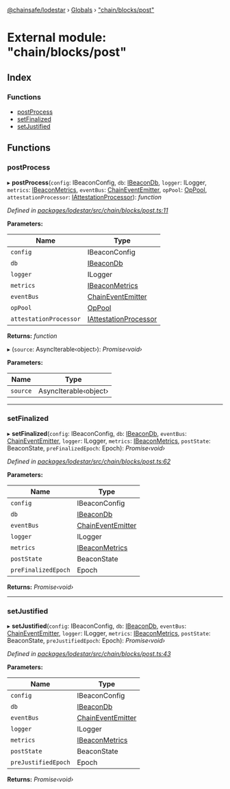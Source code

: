 [@chainsafe/lodestar](../README.md) › [Globals](../globals.md) › ["chain/blocks/post"](_chain_blocks_post_.md)

# External module: "chain/blocks/post"

## Index

### Functions

* [postProcess](_chain_blocks_post_.md#postprocess)
* [setFinalized](_chain_blocks_post_.md#setfinalized)
* [setJustified](_chain_blocks_post_.md#setjustified)

## Functions

###  postProcess

▸ **postProcess**(`config`: IBeaconConfig, `db`: [IBeaconDb](../interfaces/_db_api_beacon_interface_.ibeacondb.md), `logger`: ILogger, `metrics`: [IBeaconMetrics](../interfaces/_metrics_interface_.ibeaconmetrics.md), `eventBus`: [ChainEventEmitter](_chain_interface_.md#chaineventemitter), `opPool`: [OpPool](../classes/_oppool_oppool_.oppool.md), `attestationProcessor`: [IAttestationProcessor](../interfaces/_chain_interface_.iattestationprocessor.md)): *function*

*Defined in [packages/lodestar/src/chain/blocks/post.ts:11](https://github.com/ChainSafe/lodestar/blob/0e426d2/packages/lodestar/src/chain/blocks/post.ts#L11)*

**Parameters:**

Name | Type |
------ | ------ |
`config` | IBeaconConfig |
`db` | [IBeaconDb](../interfaces/_db_api_beacon_interface_.ibeacondb.md) |
`logger` | ILogger |
`metrics` | [IBeaconMetrics](../interfaces/_metrics_interface_.ibeaconmetrics.md) |
`eventBus` | [ChainEventEmitter](_chain_interface_.md#chaineventemitter) |
`opPool` | [OpPool](../classes/_oppool_oppool_.oppool.md) |
`attestationProcessor` | [IAttestationProcessor](../interfaces/_chain_interface_.iattestationprocessor.md) |

**Returns:** *function*

▸ (`source`: AsyncIterable‹object›): *Promise‹void›*

**Parameters:**

Name | Type |
------ | ------ |
`source` | AsyncIterable‹object› |

___

###  setFinalized

▸ **setFinalized**(`config`: IBeaconConfig, `db`: [IBeaconDb](../interfaces/_db_api_beacon_interface_.ibeacondb.md), `eventBus`: [ChainEventEmitter](_chain_interface_.md#chaineventemitter), `logger`: ILogger, `metrics`: [IBeaconMetrics](../interfaces/_metrics_interface_.ibeaconmetrics.md), `postState`: BeaconState, `preFinalizedEpoch`: Epoch): *Promise‹void›*

*Defined in [packages/lodestar/src/chain/blocks/post.ts:62](https://github.com/ChainSafe/lodestar/blob/0e426d2/packages/lodestar/src/chain/blocks/post.ts#L62)*

**Parameters:**

Name | Type |
------ | ------ |
`config` | IBeaconConfig |
`db` | [IBeaconDb](../interfaces/_db_api_beacon_interface_.ibeacondb.md) |
`eventBus` | [ChainEventEmitter](_chain_interface_.md#chaineventemitter) |
`logger` | ILogger |
`metrics` | [IBeaconMetrics](../interfaces/_metrics_interface_.ibeaconmetrics.md) |
`postState` | BeaconState |
`preFinalizedEpoch` | Epoch |

**Returns:** *Promise‹void›*

___

###  setJustified

▸ **setJustified**(`config`: IBeaconConfig, `db`: [IBeaconDb](../interfaces/_db_api_beacon_interface_.ibeacondb.md), `eventBus`: [ChainEventEmitter](_chain_interface_.md#chaineventemitter), `logger`: ILogger, `metrics`: [IBeaconMetrics](../interfaces/_metrics_interface_.ibeaconmetrics.md), `postState`: BeaconState, `preJustifiedEpoch`: Epoch): *Promise‹void›*

*Defined in [packages/lodestar/src/chain/blocks/post.ts:43](https://github.com/ChainSafe/lodestar/blob/0e426d2/packages/lodestar/src/chain/blocks/post.ts#L43)*

**Parameters:**

Name | Type |
------ | ------ |
`config` | IBeaconConfig |
`db` | [IBeaconDb](../interfaces/_db_api_beacon_interface_.ibeacondb.md) |
`eventBus` | [ChainEventEmitter](_chain_interface_.md#chaineventemitter) |
`logger` | ILogger |
`metrics` | [IBeaconMetrics](../interfaces/_metrics_interface_.ibeaconmetrics.md) |
`postState` | BeaconState |
`preJustifiedEpoch` | Epoch |

**Returns:** *Promise‹void›*
